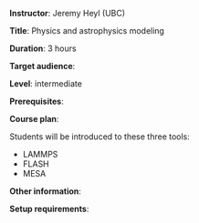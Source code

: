 **Instructor**: Jeremy Heyl (UBC)

**Title**: Physics and astrophysics modeling

**Duration**: 3 hours

**Target audience**:

**Level**: intermediate

**Prerequisites**:

**Course plan**:

Students will be introduced to these three tools:
- LAMMPS
- FLASH 
- MESA

**Other information**:

**Setup requirements**:
